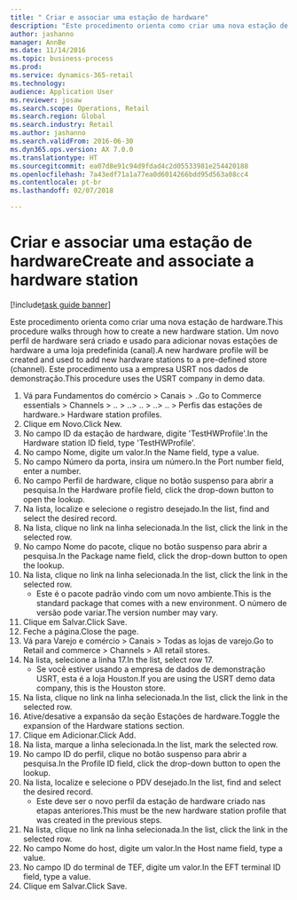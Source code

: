 ```yaml
--- 
title: " Criar e associar uma estação de hardware"
description: "Este procedimento orienta como criar uma nova estação de hardware."
author: jashanno
manager: AnnBe
ms.date: 11/14/2016
ms.topic: business-process
ms.prod: 
ms.service: dynamics-365-retail
ms.technology: 
audience: Application User
ms.reviewer: josaw
ms.search.scope: Operations, Retail
ms.search.region: Global
ms.search.industry: Retail
ms.author: jashanno
ms.search.validFrom: 2016-06-30
ms.dyn365.ops.version: AX 7.0.0
ms.translationtype: HT
ms.sourcegitcommit: ea07d8e91c94d9fdad4c2d05533981e254420188
ms.openlocfilehash: 7a43edf71a1a77ea0d6014266bdd95d563a08cc4
ms.contentlocale: pt-br
ms.lasthandoff: 02/07/2018

---
```

# <a name="create-and-associate-a-hardware-station"></a><span data-ttu-id="a816e-103"> Criar e associar uma estação de hardware</span><span class="sxs-lookup"><span data-stu-id="a816e-103">Create and associate a hardware station</span></span>

[!include[task guide banner](../includes/task-guide-banner.md)]

<span data-ttu-id="a816e-104">Este procedimento orienta como criar uma nova estação de hardware.</span><span class="sxs-lookup"><span data-stu-id="a816e-104">This procedure walks through how to create a new hardware station.</span></span> <span data-ttu-id="a816e-105">Um novo perfil de hardware será criado e usado para adicionar novas estações de hardware a uma loja predefinida (canal).</span><span class="sxs-lookup"><span data-stu-id="a816e-105">A new hardware profile will be created and used to add new hardware stations to a pre-defined store (channel).</span></span> <span data-ttu-id="a816e-106">Este procedimento usa a empresa USRT nos dados de demonstração.</span><span class="sxs-lookup"><span data-stu-id="a816e-106">This procedure uses the USRT company in demo data.</span></span>

1. <span data-ttu-id="a816e-107">Vá para Fundamentos do comércio > Canais > ..</span><span class="sxs-lookup"><span data-stu-id="a816e-107">Go to Commerce essentials > Channels > ..</span></span> <span data-ttu-id="a816e-108">> ..</span><span class="sxs-lookup"><span data-stu-id="a816e-108">> ..</span></span> <span data-ttu-id="a816e-109">> ..</span><span class="sxs-lookup"><span data-stu-id="a816e-109">> ..</span></span> <span data-ttu-id="a816e-110">> Perfis das estações de hardware.</span><span class="sxs-lookup"><span data-stu-id="a816e-110">> Hardware station profiles.</span></span>
2. <span data-ttu-id="a816e-111">Clique em Novo.</span><span class="sxs-lookup"><span data-stu-id="a816e-111">Click New.</span></span>
3. <span data-ttu-id="a816e-112">No campo ID da estação de hardware, digite 'TestHWProfile'.</span><span class="sxs-lookup"><span data-stu-id="a816e-112">In the Hardware station ID field, type 'TestHWProfile'.</span></span>
4. <span data-ttu-id="a816e-113">No campo Nome, digite um valor.</span><span class="sxs-lookup"><span data-stu-id="a816e-113">In the Name field, type a value.</span></span>
5. <span data-ttu-id="a816e-114">No campo Número da porta, insira um número.</span><span class="sxs-lookup"><span data-stu-id="a816e-114">In the Port number field, enter a number.</span></span>
6. <span data-ttu-id="a816e-115">No campo Perfil de hardware, clique no botão suspenso para abrir a pesquisa.</span><span class="sxs-lookup"><span data-stu-id="a816e-115">In the Hardware profile field, click the drop-down button to open the lookup.</span></span>
7. <span data-ttu-id="a816e-116">Na lista, localize e selecione o registro desejado.</span><span class="sxs-lookup"><span data-stu-id="a816e-116">In the list, find and select the desired record.</span></span>
8. <span data-ttu-id="a816e-117">Na lista, clique no link na linha selecionada.</span><span class="sxs-lookup"><span data-stu-id="a816e-117">In the list, click the link in the selected row.</span></span>
9. <span data-ttu-id="a816e-118">No campo Nome do pacote, clique no botão suspenso para abrir a pesquisa.</span><span class="sxs-lookup"><span data-stu-id="a816e-118">In the Package name field, click the drop-down button to open the lookup.</span></span>
10. <span data-ttu-id="a816e-119">Na lista, clique no link na linha selecionada.</span><span class="sxs-lookup"><span data-stu-id="a816e-119">In the list, click the link in the selected row.</span></span>
    * <span data-ttu-id="a816e-120">Este é o pacote padrão vindo com um novo ambiente.</span><span class="sxs-lookup"><span data-stu-id="a816e-120">This is the standard package that comes with a new environment.</span></span> <span data-ttu-id="a816e-121">O número de versão pode variar.</span><span class="sxs-lookup"><span data-stu-id="a816e-121">The version number may vary.</span></span>  
11. <span data-ttu-id="a816e-122">Clique em Salvar.</span><span class="sxs-lookup"><span data-stu-id="a816e-122">Click Save.</span></span>
12. <span data-ttu-id="a816e-123">Feche a página.</span><span class="sxs-lookup"><span data-stu-id="a816e-123">Close the page.</span></span>
13. <span data-ttu-id="a816e-124">Vá para Varejo e comércio > Canais > Todas as lojas de varejo.</span><span class="sxs-lookup"><span data-stu-id="a816e-124">Go to Retail and commerce > Channels > All retail stores.</span></span>
14. <span data-ttu-id="a816e-125">Na lista, selecione a linha 17.</span><span class="sxs-lookup"><span data-stu-id="a816e-125">In the list, select row 17.</span></span>
    * <span data-ttu-id="a816e-126">Se você estiver usando a empresa de dados de demonstração USRT, esta é a loja Houston.</span><span class="sxs-lookup"><span data-stu-id="a816e-126">If you are using the USRT demo data company, this is the Houston store.</span></span>  
15. <span data-ttu-id="a816e-127">Na lista, clique no link na linha selecionada.</span><span class="sxs-lookup"><span data-stu-id="a816e-127">In the list, click the link in the selected row.</span></span>
16. <span data-ttu-id="a816e-128">Ative/desative a expansão da seção Estações de hardware.</span><span class="sxs-lookup"><span data-stu-id="a816e-128">Toggle the expansion of the Hardware stations section.</span></span>
17. <span data-ttu-id="a816e-129">Clique em Adicionar.</span><span class="sxs-lookup"><span data-stu-id="a816e-129">Click Add.</span></span>
18. <span data-ttu-id="a816e-130">Na lista, marque a linha selecionada.</span><span class="sxs-lookup"><span data-stu-id="a816e-130">In the list, mark the selected row.</span></span>
19. <span data-ttu-id="a816e-131">No campo ID do perfil, clique no botão suspenso para abrir a pesquisa.</span><span class="sxs-lookup"><span data-stu-id="a816e-131">In the Profile ID field, click the drop-down button to open the lookup.</span></span>
20. <span data-ttu-id="a816e-132">Na lista, localize e selecione o PDV desejado.</span><span class="sxs-lookup"><span data-stu-id="a816e-132">In the list, find and select the desired record.</span></span>
    * <span data-ttu-id="a816e-133">Este deve ser o novo perfil da estação de hardware criado nas etapas anteriores.</span><span class="sxs-lookup"><span data-stu-id="a816e-133">This must be the new hardware station profile that was created in the previous steps.</span></span>  
21. <span data-ttu-id="a816e-134">Na lista, clique no link na linha selecionada.</span><span class="sxs-lookup"><span data-stu-id="a816e-134">In the list, click the link in the selected row.</span></span>
22. <span data-ttu-id="a816e-135">No campo Nome do host, digite um valor.</span><span class="sxs-lookup"><span data-stu-id="a816e-135">In the Host name field, type a value.</span></span>
23. <span data-ttu-id="a816e-136">No campo ID do terminal de TEF, digite um valor.</span><span class="sxs-lookup"><span data-stu-id="a816e-136">In the EFT terminal ID field, type a value.</span></span>
24. <span data-ttu-id="a816e-137">Clique em Salvar.</span><span class="sxs-lookup"><span data-stu-id="a816e-137">Click Save.</span></span>


